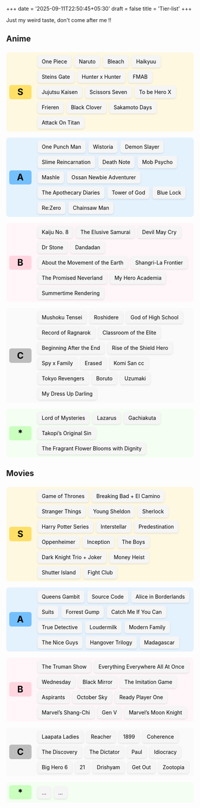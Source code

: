 +++
date = '2025-09-11T22:50:45+05:30'
draft = false
title = 'Tier-list'
+++

Just my weird taste, don't come after me !!


<!--more-->

<style>
/* Tier List Container */
.tier-list {
  display: flex;
  flex-direction: column;
  gap: 1rem;
  margin-top: 1.5rem;
}

/* Each Tier Row */
.tier-row {
  display: flex;
  align-items: center;
  padding: 0.5rem;
  border-radius: 8px;
  gap: 1rem;
}

/* Tier Label (S, A, B...) */
.tier-label {
  flex: 0 0 50px;
  text-align: center;
  font-weight: bold;
  font-size: 1.5rem;
  border-radius: 6px;
  padding: 0.3rem;
  color: white;
}

/* Anime Cards Container */
.tier-items {
  display: flex;
  flex-wrap: wrap;
  gap: 0.5rem;
}

/* Anime Cards */
.tier-card {
  background: var(--card-bg, #f5f5f5);
  color: black; /* ✅ Always readable */
  padding: 0.5rem 0.75rem;
  border-radius: 6px;
  box-shadow: 0 2px 4px rgba(0,0,0,0.1);
  cursor: default;
  transition: transform 0.2s;
}


/* Tier Colors */
.s-tier { background-color: #ffe06630; }
.s-tier .tier-label { background-color: #ffe066; color: #000; }

.a-tier { background-color: #74c0fc30; }
.a-tier .tier-label { background-color: #74c0fc; color: #000; }

.b-tier { background-color: #ffd6e030; }
.b-tier .tier-label { background-color: #ffd6e0; color: #000; }

.c-tier { background-color: #e6e6e630; }
.c-tier .tier-label { background-color: #bdbdbd; color: #000; }

.watching-tier { background-color: #caffbf30; }
.watching-tier .tier-label { background-color: #caffbf; color: #000; }

/* ✅ Force dark mode text to stay black */
body[data-theme="dark"] .tier-card {
  background: #f5f5f5;
  color: black;
  box-shadow: 0 2px 4px rgba(0,0,0,0.2);
}

</style>


## Anime

<div class="tier-list">

  <!-- S Tier -->
  <div class="tier-row s-tier">
    <div class="tier-label">S</div>
    <div class="tier-items">
      <div class="tier-card">One Piece</div>
<div class="tier-card">Naruto</div>
<div class="tier-card">Bleach</div>
<div class="tier-card">Haikyuu</div>
<div class="tier-card">Steins Gate</div>
<div class="tier-card">Hunter x Hunter</div>
<div class="tier-card">FMAB</div>
<div class="tier-card">Jujutsu Kaisen</div>
<div class="tier-card">Scissors Seven</div>
<div class="tier-card">To be Hero X</div>
<div class="tier-card">Frieren</div>
<div class="tier-card">Black Clover</div>
<div class="tier-card">Sakamoto Days</div>
<div class="tier-card">Attack On Titan</div>
    </div>
  </div>

  <!-- A Tier -->
  <div class="tier-row a-tier">
    <div class="tier-label">A</div>
    <div class="tier-items">
      <div class="tier-card">One Punch Man</div>
<div class="tier-card">Wistoria</div>
<div class="tier-card">Demon Slayer</div>
<div class="tier-card">Slime Reincarnation</div>
<div class="tier-card">Death Note</div>
<div class="tier-card">Mob Psycho</div>
<div class="tier-card">Mashle</div>
<div class="tier-card">Ossan Newbie Adventurer</div>
<div class="tier-card">The Apothecary Diaries</div>
<div class="tier-card">Tower of God</div>
<div class="tier-card">Blue Lock</div>
<div class="tier-card">Re:Zero</div>
<div class="tier-card">Chainsaw Man</div>
    </div>
  </div>

  <!-- B Tier -->
  <div class="tier-row b-tier">
    <div class="tier-label">B</div>
    <div class="tier-items">
<div class="tier-card">Kaiju No. 8</div>
<div class="tier-card">The Elusive Samurai</div>
<div class="tier-card">Devil May Cry</div>
<div class="tier-card">Dr Stone</div>
<div class="tier-card">Dandadan</div>
<div class="tier-card">About the Movement of the Earth</div>
<div class="tier-card">Shangri-La Frontier</div>
<div class="tier-card">The Promised Neverland</div>
<div class="tier-card">My Hero Academia</div>
<div class="tier-card">Summertime Rendering</div>
    </div>
  </div>

  <!-- C Tier -->
  <div class="tier-row c-tier">
    <div class="tier-label">C</div>
    <div class="tier-items">
      <div class="tier-card">Mushoku Tensei</div>
    <div class="tier-card">Roshidere</div>
    <div class="tier-card">God of High School</div>
    <div class="tier-card">Record of Ragnarok</div>
    <div class="tier-card">Classroom of the Elite</div>
    <div class="tier-card">Beginning After the End</div>
    <div class="tier-card">Rise of the Shield Hero</div>
    <div class="tier-card">Spy x Family</div>
    <div class="tier-card">Erased</div>
    <div class="tier-card">Komi San cc</div>
    <div class="tier-card">Tokyo Revengers</div>
    <div class="tier-card">Boruto</div>
    <div class="tier-card">Uzumaki</div>
    <div class="tier-card">My Dress Up Darling</div>
    </div>
  </div>

  <!-- Currently Watching -->
  <div class="tier-row watching-tier">
    <div class="tier-label">*</div>
    <div class="tier-items">
      <div class="tier-card">Lord of Mysteries</div>
    <div class="tier-card">Lazarus</div>
    <div class="tier-card">Gachiakuta</div>
    <div class="tier-card">Takopi’s Original Sin</div>
    <div class="tier-card">The Fragrant Flower Blooms with Dignity</div>
    </div>
  </div>

</div>





## Movies

<div class="tier-list">

  <!-- S Tier -->
  <div class="tier-row s-tier">
    <div class="tier-label">S</div>
    <div class="tier-items">
      <div class="tier-card">Game of Thrones</div>
    <div class="tier-card">Breaking Bad + El Camino</div>
    <div class="tier-card">Stranger Things</div>
    <div class="tier-card">Young Sheldon</div>
    <div class="tier-card">Sherlock</div>
    <div class="tier-card">Harry Potter Series</div>
    <div class="tier-card">Interstellar</div>
    <div class="tier-card">Predestination</div>
    <div class="tier-card">Oppenheimer</div>
    <div class="tier-card">Inception</div>
    <div class="tier-card">The Boys</div>
    <div class="tier-card">Dark Knight Trio + Joker</div>
    <div class="tier-card">Money Heist</div>
    <div class="tier-card">Shutter Island</div>
    <div class="tier-card">Fight Club</div>
    </div>
  </div>

  <!-- A Tier -->
  <div class="tier-row a-tier">
    <div class="tier-label">A</div>
    <div class="tier-items">
      <div class="tier-card">Queens Gambit</div>
    <div class="tier-card">Source Code</div>
    <div class="tier-card">Alice in Borderlands</div>
    <div class="tier-card">Suits</div>
    <div class="tier-card">Forrest Gump</div>
    <div class="tier-card">Catch Me If You Can</div>
    <div class="tier-card">True Detective</div>
    <div class="tier-card">Loudermilk</div>
    <div class="tier-card">Modern Family</div>
    <div class="tier-card">The Nice Guys</div>
    <div class="tier-card">Hangover Trilogy</div>
    <div class="tier-card">Madagascar</div>
    </div>
  </div>

  <!-- B Tier -->
  <div class="tier-row b-tier">
    <div class="tier-label">B</div>
    <div class="tier-items">
       <div class="tier-card">The Truman Show</div>
    <div class="tier-card">Everything Everywhere All At Once</div>
    <div class="tier-card">Wednesday</div>
    <div class="tier-card">Black Mirror</div>
    <div class="tier-card">The Imitation Game</div>
    <div class="tier-card">Aspirants</div>
    <div class="tier-card">October Sky</div>
    <div class="tier-card">Ready Player One</div>
    <div class="tier-card">Marvel’s Shang-Chi</div>
    <div class="tier-card">Gen V</div>
    <div class="tier-card">Marvel’s Moon Knight</div>
    </div>
  </div>

  <!-- C Tier -->
  <div class="tier-row c-tier">
    <div class="tier-label">C</div>
    <div class="tier-items">
      <div class="tier-card">Laapata Ladies</div>
    <div class="tier-card">Reacher</div>
    <div class="tier-card">1899</div>
    <div class="tier-card">Coherence</div>
    <div class="tier-card">The Discovery</div>
    <div class="tier-card">The Dictator</div>
    <div class="tier-card">Paul</div>
    <div class="tier-card">Idiocracy</div>
    <div class="tier-card">Big Hero 6</div>
    <div class="tier-card">21</div>
    <div class="tier-card">Drishyam</div>
    <div class="tier-card">Get Out</div>
    <div class="tier-card">Zootopia</div>
    </div>
  </div>

  <!-- Currently Watching -->
  <div class="tier-row watching-tier">
    <div class="tier-label">*</div>
    <div class="tier-items">
      <div class="tier-card">...</div>
      <div class="tier-card">...</div>
    </div>
  </div>

</div>
